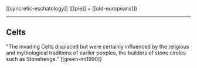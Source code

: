 [[syncretic-eschatology]]
([[pie]] + [[old-europeans]])

---

## Celts
"The invading Celts displaced but were certainly influenced by the religious and mythological traditions of earlier peoples, the builders of stone circles such as Stonehenge." [[green-mi1990]]